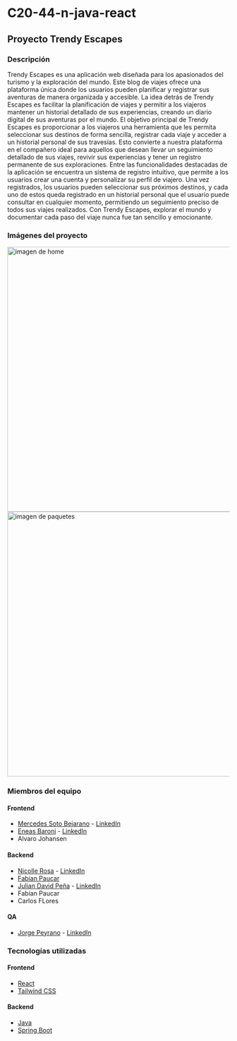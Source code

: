 # C20-44-n-java-react
## Proyecto Trendy Escapes

### Descripción

Trendy Escapes es una aplicación web diseñada para los apasionados del turismo y la exploración del mundo. Este blog de viajes ofrece una plataforma única donde los usuarios pueden planificar y registrar sus aventuras de manera organizada y accesible. La idea detrás de Trendy Escapes es facilitar la planificación de viajes y permitir a los viajeros mantener un historial detallado de sus experiencias, creando un diario digital de sus aventuras por el mundo.
El objetivo principal de Trendy Escapes es proporcionar a los viajeros una herramienta que les permita seleccionar sus destinos de forma sencilla, registrar cada viaje y acceder a un historial personal de sus travesías. Esto convierte a nuestra plataforma en el compañero ideal para aquellos que desean llevar un seguimiento detallado de sus viajes, revivir sus experiencias y tener un registro permanente de sus exploraciones.
Entre las funcionalidades destacadas de la aplicación se encuentra un sistema de registro intuitivo, que permite a los usuarios crear una cuenta y personalizar su perfil de viajero. Una vez registrados, los usuarios pueden seleccionar sus próximos destinos, y cada uno de estos queda registrado en un historial personal que el usuario puede consultar en cualquier momento, permitiendo un seguimiento preciso de todos sus viajes realizados.
Con Trendy Escapes, explorar el mundo y documentar cada paso del viaje nunca fue tan sencillo y emocionante.

### Imágenes del proyecto

<image src="./images/dkt00.png" alt="imagen de home" width="600" caption="Imagen de Home"/>
<image src="./images/dkt01.png" alt="imagen de paquetes" width="600" caption="Imagen de Paquetes"/>

### Miembros del equipo
#### Frontend
-   [Mercedes Soto Bejarano](https://github.com/MerSb) - [LinkedIn](https://ar.linkedin.com/in/emilce-mercedes-soto-bejarano)
-   [Eneas Baroni](https://github.com/eneasbaroni) - [LinkedIn](https://www.linkedin.com/in/eneasbaroni)
-   Alvaro Johansen
#### Backend
-   [Nicolle Rosa](https://github.com/Nicoleta0c) - [LinkedIn](https://www.linkedin.com/in/nicolle-rosa/)
-   [Fabian Paucar](https://github.com/fievel0)
-   [Julian David Peña](https://github.com/julian-pena) - [LinkedIn](https://www.linkedin.com/in/julian-pena-java)
-   Fabian Paucar
-   Carlos FLores
#### QA
-   [Jorge Peyrano](https://github.com/Japeyr) - [LinkedIn](http://www.linkedin.com/in/jorge-peyrano)

### Tecnologías utilizadas
#### Frontend
-   [React](https://reactjs.org/)
-   [Tailwind CSS](https://tailwindcss.com/)

#### Backend
-   [Java](https://www.oracle.com/es/java/technologies/downloads/)
-   [Spring Boot](https://spring.io/projects/spring-boot)
